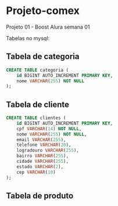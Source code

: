 # Projeto-comex
Projeto 01 - Boost Alura semana 01


Tabelas no mysql:

## Tabela de categoria

```sql
CREATE TABLE categoria (
    id BIGINT AUTO_INCREMENT PRIMARY KEY,
    nome VARCHAR(255) NOT NULL
);
```

## Tabela de cliente

```sql
CREATE TABLE clientes (
    id BIGINT AUTO_INCREMENT PRIMARY KEY,
    cpf VARCHAR(14) NOT NULL,
    nome VARCHAR(255) NOT NULL,
    email VARCHAR(255),
    telefone VARCHAR(20),
    logradouro VARCHAR(255),
    bairro VARCHAR(255),
    cidade VARCHAR(255),
    estado VARCHAR(2),
    cep VARCHAR(10)
);
```

## Tabela de produto
